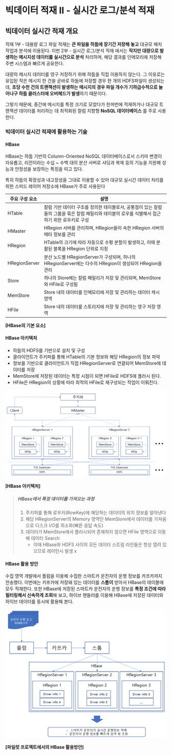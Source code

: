 # 빅데이터 적재 Ⅱ - 실시간 로그/분석 적재

## 빅데이터 실시간 적재 개요

적재 1부 - 대용량 로그 파일 적재는 **큰 파일을 하둡에 장기간 저장해 놓고** 대규모 배치 작업과 분석에 이용된다. 이번 2부 - 실시간 로그/분석 적재 에서는 **작지만 대량으로 발생하는 메시지성 데이터를 실시간으로 분석** 처리하며, 해당 결과를 인메모리에 저장해 주변 시스템과 빠르게 공유한다.

대량의 메시지 데이터를 영구 저장하기 위해 하둡을 직접 이용하지 않는다. 그 이유로는 유입된 작은 메시지 한 건을 곧바로 하둡에 저장할 경우 한 개의 HDFS파일이 생성되는데, **초당 수천 건의 트랜잭션이 발생하는 메시지의 경우 파일 개수가 기하급수적으로 늘어나구 하둡 클러스터에 오버헤드가 발생**하기 때문이다.

그렇기 때문에, 중간에 메시지를 특정 크기로 모았다가 한꺼번에 적재하거나 대규모 트랜잭션 데이터를 처리하는 데 최적화된 칼럼 지향형 **NoSQL 데이터베이스** 를 주로 사용한다.



### 빅데이터 실시간 적재에 활용하는 기술

#### HBase

HBase는 하둡 기반의 Column-Oriented NoSQL 데이터베이스로서 스키마 변경이 자유롭고, 리전이라는 수십 ~ 수백 대의 분산 서버로 샤딩과 복제 등의 기능을 지원해 성능과 안정성을 보장하는 특징을 띠고 있다.

특히 하둡의 확장성과 내고장성을 그대로 이용할 수 있어 대규모 실시간 데이터 처리를 위한 스피드 레이어 저장소에 HBase가 주로 사용된다



| 주요 구성 요소 | 설명                                                         |
| -------------- | ------------------------------------------------------------ |
| HTable         | 칼럼 기반 데이터 구조를 정의한 테이블로서, 공통점이 있는 칼럼들의 그룹을 묶은 칼럼 패밀리와 테이블의 로우를 식별해서 접근하기 위한 로우키로 구성 |
| HMaster        | HRegion 서버를 관리하며, HRegion들이 속한 HRegion 서버의 메타 정보를 관리 |
| HRegion        | HTable의 크기에 따라 자동으로 수평 분할이 발생하고, 이때 분활된 블록을 HRegion 단위로 지정 |
| HRegionServer  | 분산 노드별 HRegionServer가 구성되며, 하나의 HRegionServer에는 다수의 HRegion이 생성되어 HRegion을 관리 |
| Store          | 하나의 Store에는 칼럼 패밀리가 저장 및 관리되며, MemStore와 HFile로 구성됨 |
| MemStore       | Store 내의 데이터를 인메모리에 저장 및 관리하는 데이터 캐시 영역 |
| HFile          | Store 내의 데이터를 스토리지에 저장 및 관리하는 영구 저장 영역 |

**[HBase의 기본 요소]**



#### HBase 아키텍처

- 하둡의 HDFS를 기반으로 설치 및 구성
- 클라이언트가 주키퍼를 통해 HTable의 기본 정보와 해당 HRegion의 정보 파악
- 정보를 기반으로 클라이언트가 직접 HRegionServer로 연결되어 MemStore에 데이터를 저장
- MemStore에 저장된 데이터는 특정 시점이 되면 HFile로 HDFS에 플러시 된다.
- HFile은 HRegion의 상황에 따라 최적의 HFile로 재구성되는 작업이 이뤄진다.

![image-20210416150852000](https://github.com/thinkp0907/Data_Engineering/blob/main/BigData_Skills/img/HBase%20%EC%95%84%ED%82%A4%ED%85%8D%EC%B2%98.PNG)

**[HBase 아키텍처]**

>  ##### HBase에서 특정 데이터를 가져오는 과정
>
> 1. 주키퍼를 통해 로우키(RowKey)에 해당하는 데이터의 위치 정보를 알아낸다
> 2. 해당 HRegionServer의 Memory 영역인 MemStore에서 데이터를 가져옴으로 디스크 I/O를 최소화(빠른 응답 속도)
> 3. 데이터가 MemStore에서 플러시되어 존재하지 않으면 HFile 영역으로 이동해 데이터 Search
>    - 이때 HBase와 HDFS 사이의 모든 데이터 스트림 라인들은 항상 열려 있으므로 레이턴시 발생 x



#### HBase 활용 방안

수집 영역 개발에서 플럼을 이용해 수집한 스마트카 운전자의 운행 정보를 카프카까지 전송했다. 이번에는 카프카에 저장돼 있는 데이터를 **스톰이** 받아서 HBase의 테이블에 모두 적재한다. 또한 HBase에 저장된 스마트카 운전자의 운행 정보를 **특정 조건에 따라 필터링해서 신속하게 조회**해 보고, 하이브 핸들러를 이용해 HBase에 저장된 데이터와 하이브 데이터를 동시에 활용해 본다.

![image-20210416152826905](https://github.com/thinkp0907/Data_Engineering/blob/main/BigData_Skills/img/%ED%8C%8C%EC%9D%BC%EB%9F%BF%20%ED%94%84%EB%A1%9C%EC%A0%9D%ED%8A%B8%EC%97%90%EC%84%9C%EC%9D%98%20HBase%20%ED%99%9C%EC%9A%A9%20%EB%B0%A9%EC%95%88.PNG)

**[파일럿 프로젝트에서의 HBase 활용방안]**



